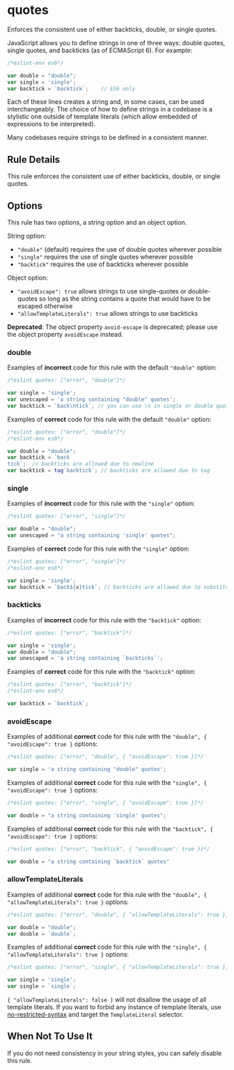 # quotes

Enforces the consistent use of either backticks, double, or single quotes.

JavaScript allows you to define strings in one of three ways: double quotes, single quotes, and backticks (as of ECMAScript 6). For example:

```js
/*eslint-env es6*/

var double = "double";
var single = 'single';
var backtick = `backtick`;    // ES6 only
```

Each of these lines creates a string and, in some cases, can be used interchangeably. The choice of how to define strings in a codebase is a stylistic one outside of template literals (which allow embedded of expressions to be interpreted).

Many codebases require strings to be defined in a consistent manner.

## Rule Details

This rule enforces the consistent use of either backticks, double, or single quotes.

## Options

This rule has two options, a string option and an object option.

String option:

* `"double"` (default) requires the use of double quotes wherever possible
* `"single"` requires the use of single quotes wherever possible
* `"backtick"` requires the use of backticks wherever possible

Object option:

* `"avoidEscape": true` allows strings to use single-quotes or double-quotes so long as the string contains a quote that would have to be escaped otherwise
* `"allowTemplateLiterals": true` allows strings to use backticks

**Deprecated**: The object property `avoid-escape` is deprecated; please use the object property `avoidEscape` instead.

### double

Examples of **incorrect** code for this rule with the default `"double"` option:

```js
/*eslint quotes: ["error", "double"]*/

var single = 'single';
var unescaped = 'a string containing "double" quotes';
var backtick = `back\ntick`; // you can use \n in single or double quoted strings
```

Examples of **correct** code for this rule with the default `"double"` option:

```js
/*eslint quotes: ["error", "double"]*/
/*eslint-env es6*/

var double = "double";
var backtick = `back
tick`;  // backticks are allowed due to newline
var backtick = tag`backtick`; // backticks are allowed due to tag
```

### single

Examples of **incorrect** code for this rule with the `"single"` option:

```js
/*eslint quotes: ["error", "single"]*/

var double = "double";
var unescaped = "a string containing 'single' quotes";
```

Examples of **correct** code for this rule with the `"single"` option:

```js
/*eslint quotes: ["error", "single"]*/
/*eslint-env es6*/

var single = 'single';
var backtick = `back${x}tick`; // backticks are allowed due to substitution
```

### backticks

Examples of **incorrect** code for this rule with the `"backtick"` option:

```js
/*eslint quotes: ["error", "backtick"]*/

var single = 'single';
var double = "double";
var unescaped = 'a string containing `backticks`';
```

Examples of **correct** code for this rule with the `"backtick"` option:

```js
/*eslint quotes: ["error", "backtick"]*/
/*eslint-env es6*/

var backtick = `backtick`;
```

### avoidEscape

Examples of additional **correct** code for this rule with the `"double", { "avoidEscape": true }` options:

```js
/*eslint quotes: ["error", "double", { "avoidEscape": true }]*/

var single = 'a string containing "double" quotes';
```

Examples of additional **correct** code for this rule with the `"single", { "avoidEscape": true }` options:

```js
/*eslint quotes: ["error", "single", { "avoidEscape": true }]*/

var double = "a string containing 'single' quotes";
```

Examples of additional **correct** code for this rule with the `"backtick", { "avoidEscape": true }` options:

```js
/*eslint quotes: ["error", "backtick", { "avoidEscape": true }]*/

var double = "a string containing `backtick` quotes"
```

### allowTemplateLiterals

Examples of additional **correct** code for this rule with the `"double", { "allowTemplateLiterals": true }` options:

```js
/*eslint quotes: ["error", "double", { "allowTemplateLiterals": true }]*/

var double = "double";
var double = `double`;
```

Examples of additional **correct** code for this rule with the `"single", { "allowTemplateLiterals": true }` options:

```js
/*eslint quotes: ["error", "single", { "allowTemplateLiterals": true }]*/

var single = 'single';
var single = `single`;
```

`{ "allowTemplateLiterals": false }` will not disallow the usage of all template literals. If you want to forbid any instance of template literals, use [no-restricted-syntax](no-restricted-syntax.md) and target the `TemplateLiteral` selector.

## When Not To Use It

If you do not need consistency in your string styles, you can safely disable this rule.
